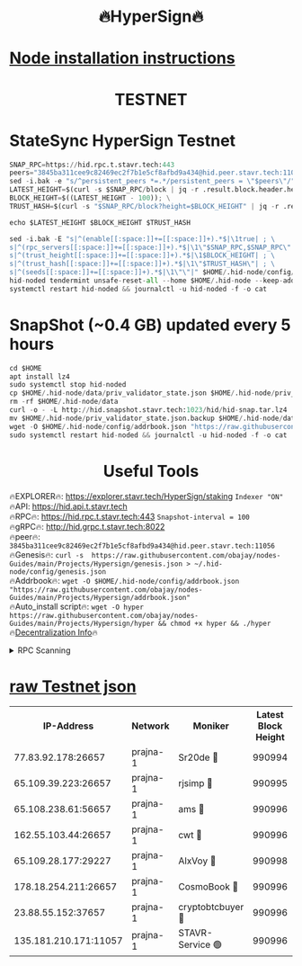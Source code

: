 <h1 align="center"> 🔥HyperSign🔥</h1>

[Node installation instructions](https://github.com/obajay/nodes-Guides/tree/main/Projects/Hypersign)
=

<h1 align="center"> TESTNET</h1>

# StateSync HyperSign Testnet
```python
SNAP_RPC=https://hid.rpc.t.stavr.tech:443
peers="3845ba311cee9c82469ec2f7b1e5cf8afbd9a434@hid.peer.stavr.tech:11056"
sed -i.bak -e "s/^persistent_peers *=.*/persistent_peers = \"$peers\"/" $HOME/.hid-node/config/config.toml
LATEST_HEIGHT=$(curl -s $SNAP_RPC/block | jq -r .result.block.header.height); \
BLOCK_HEIGHT=$((LATEST_HEIGHT - 100)); \
TRUST_HASH=$(curl -s "$SNAP_RPC/block?height=$BLOCK_HEIGHT" | jq -r .result.block_id.hash)

echo $LATEST_HEIGHT $BLOCK_HEIGHT $TRUST_HASH

sed -i.bak -E "s|^(enable[[:space:]]+=[[:space:]]+).*$|\1true| ; \
s|^(rpc_servers[[:space:]]+=[[:space:]]+).*$|\1\"$SNAP_RPC,$SNAP_RPC\"| ; \
s|^(trust_height[[:space:]]+=[[:space:]]+).*$|\1$BLOCK_HEIGHT| ; \
s|^(trust_hash[[:space:]]+=[[:space:]]+).*$|\1\"$TRUST_HASH\"| ; \
s|^(seeds[[:space:]]+=[[:space:]]+).*$|\1\"\"|" $HOME/.hid-node/config/config.toml
hid-noded tendermint unsafe-reset-all --home $HOME/.hid-node --keep-addr-book
systemctl restart hid-noded && journalctl -u hid-noded -f -o cat
```
# SnapShot (~0.4 GB) updated every 5 hours
```python
cd $HOME
apt install lz4
sudo systemctl stop hid-noded
cp $HOME/.hid-node/data/priv_validator_state.json $HOME/.hid-node/priv_validator_state.json.backup
rm -rf $HOME/.hid-node/data
curl -o - -L http://hid.snapshot.stavr.tech:1023/hid/hid-snap.tar.lz4 | lz4 -c -d - | tar -x -C $HOME/.hid-node --strip-components 2
mv $HOME/.hid-node/priv_validator_state.json.backup $HOME/.hid-node/data/priv_validator_state.json
wget -O $HOME/.hid-node/config/addrbook.json "https://raw.githubusercontent.com/obajay/nodes-Guides/main/Projects/Hypersign/addrbook.json"
sudo systemctl restart hid-noded && journalctl -u hid-noded -f -o cat
```

 <h1 align="center"> Useful Tools</h1>

🔥EXPLORER🔥:      https://explorer.stavr.tech/HyperSign/staking        `Indexer "ON"` \
🔥API:             https://hid.api.t.stavr.tech \
🔥RPC🔥:           https://hid.rpc.t.stavr.tech:443              `Snapshot-interval = 100` \
🔥gRPC🔥:          http://hid.grpc.t.stavr.tech:8022 \
🔥peer🔥:          `3845ba311cee9c82469ec2f7b1e5cf8afbd9a434@hid.peer.stavr.tech:11056` \
🔥Genesis🔥:     ```curl -s  https://raw.githubusercontent.com/obajay/nodes-Guides/main/Projects/Hypersign/genesis.json > ~/.hid-node/config/genesis.json``` \
🔥Addrbook🔥:    ```wget -O $HOME/.hid-node/config/addrbook.json "https://raw.githubusercontent.com/obajay/nodes-Guides/main/Projects/Hypersign/addrbook.json"``` \
🔥Auto_install script🔥: ```wget -O hyper https://raw.githubusercontent.com/obajay/nodes-Guides/main/Projects/Hypersign/hyper && chmod +x hyper && ./hyper``` \
🔥[Decentralization Info](https://github.com/obajay/StateSync-snapshots/tree/main/Projects/Hypersign/Decentralization)🔥

<details>
<summary>RPC Scanning</summary>

<h2 align="center"> We scan nodes in real time every 4 hours. And we provide the final result of RPC endpoints.
We cannot influence the operation of these nodes in any way. </h2>


```python
If Voting Power is higher than 0 --> then the Node is a validator of the network and may be subject to attack and be a potential threat to the chain.
```
```python
We marked such validators with a red symbol
```

</details>

[raw Testnet json](https://rpc-check.hypert.stavr.tech/hypert/rpc-hypert-result.json)
=

<table><tr><th>IP-Address</th><th>Network</th><th>Moniker</th><th>Latest Block Height</th><th>Earliest Block Height</th><th>Catching Up</th><th>Tx Index</th><th>Voting Power</th><th>Scan Time</th></tr><tr><td>77.83.92.178:26657</td><td>prajna-1</td><td>Sr20de 🔴</td><td>990994</td><td>1</td><td>False</td><td>on</td><td>1080256</td><td>2024-02-24T14:13:06.300757746UTC</td></tr><tr><td>65.109.39.223:26657</td><td>prajna-1</td><td>rjsimp 🔴</td><td>990995</td><td>1</td><td>False</td><td>on</td><td>1232572</td><td>2024-02-24T14:13:08.719219590UTC</td></tr><tr><td>65.108.238.61:56657</td><td>prajna-1</td><td>ams 🔴</td><td>990996</td><td>1</td><td>False</td><td>on</td><td>1273252</td><td>2024-02-24T14:13:15.637917519UTC</td></tr><tr><td>162.55.103.44:26657</td><td>prajna-1</td><td>cwt 🔴</td><td>990996</td><td>1</td><td>False</td><td>on</td><td>989833</td><td>2024-02-24T14:13:18.312062022UTC</td></tr><tr><td>65.109.28.177:29227</td><td>prajna-1</td><td>AlxVoy 🔴</td><td>990998</td><td>1</td><td>False</td><td>on</td><td>1073855</td><td>2024-02-24T14:13:27.183492417UTC</td></tr><tr><td>178.18.254.211:26657</td><td>prajna-1</td><td>CosmoBook 🔴</td><td>990996</td><td>108201</td><td>False</td><td>on</td><td>990495</td><td>2024-02-24T14:13:15.210103514UTC</td></tr><tr><td>23.88.55.152:37657</td><td>prajna-1</td><td>cryptobtcbuyer 🔴</td><td>990996</td><td>890996</td><td>False</td><td>on</td><td>1260354</td><td>2024-02-24T14:13:18.609798151UTC</td></tr><tr><td>135.181.210.171:11057</td><td>prajna-1</td><td>STAVR-Service 🟢</td><td>990996</td><td>990901</td><td>False</td><td>on</td><td>0</td><td>2024-02-24T14:13:15.975005409UTC</td></tr></table>
